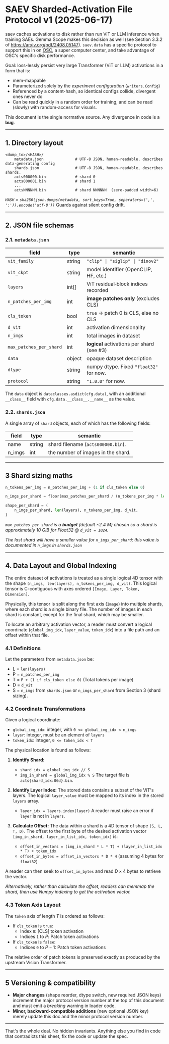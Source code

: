 # SAEV Sharded-Activation File Protocol v1 (2025-06-17)

saev caches activations to disk rather than run ViT or LLM inference when training SAEs.
Gemma Scope makes this decision as well (see Section 3.3.2 of https://arxiv.org/pdf/2408.05147).
`saev.data` has a specific protocol to support this in on [OSC](https://www.osc.edu), a super computer center, and take advantage of OSC's specific disk performance. 

Goal: loss-lessly persist very large Transformer (ViT or LLM) activations in a form that is:

* mem-mappable
* Parameterized solely by the *experiment configuration* (`writers.Config`)
* Referenced by a content-hash, so identical configs collide, divergent ones never do
* Can be read quickly in a random order for training, and can be read (slowly) with random-access for visuals.

This document is the single normative source. Any divergence in code is a **bug**.

---

## 1. Directory layout

```
<dump_to>/<HASH>/
    metadata.json              # UTF-8 JSON, human-readable, describes data-generating config
    shards.json                # UTF-8 JSON, human-readable, describes shards.
    acts000000.bin             # shard 0
    acts000001.bin             # shard 1
    ...
    actsNNNNNN.bin             # shard NNNNNN  (zero-padded width=6)
```

*`HASH` = `sha256(json.dumps(metadata, sort_keys=True, separators=(',', ':')).encode('utf-8'))`*
Guards against silent config drift.

---

## 2. JSON file schemas

### 2.1. `metadata.json`

| field                   | type   | semantic                                   |
| ----------------------- | ------ | ------------------------------------------ |
| `vit_family`            | string | `"clip" \| "siglip" \| "dinov2"`           |
| `vit_ckpt`              | string | model identifier (OpenCLIP, HF, etc.)      |
| `layers`                | int[]  | ViT residual‐block indices recorded        |
| `n_patches_per_img`     | int    | **image patches only** (excludes CLS)      |
| `cls_token`             | bool   | `true` -> patch 0 is CLS, else no CLS      |
| `d_vit`                 | int    | activation dimensionality                  |
| `n_imgs`                | int    | total images in dataset                    |
| `max_patches_per_shard` | int    | **logical** activations per shard (see #3) |
| `data`                  | object | opaque dataset description                 |
| `dtype`                 | string | numpy dtype. Fixed `"float32"` for now.    |
| `protocol`              | string | `"1.0.0"` for now.                         |

The `data` object is `dataclasses.asdict(cfg.data)`, with an additional `__class__` field with `cfg.data.__class__.__name__` as the value.

### 2.2. `shards.json`

A single array of `shard` objects, each of which has the following fields:

| field  | type   | semantic                           |
| ------ | ------ | ---------------------------------- |
| name   | string | shard filename (`acts000000.bin`). |
| n_imgs | int    | the number of images in the shard. |

---

## 3 Shard sizing maths

```python
n_tokens_per_img = n_patches_per_img + (1 if cls_token else 0)

n_imgs_per_shard = floor(max_patches_per_shard / (n_tokens_per_img * len(layers)))

shape_per_shard = (
    n_imgs_per_shard, len(layers), n_tokens_per_img, d_vit,
)
```

*`max_patches_per_shard` is a **budget** (default ~2.4 M) chosen so a shard is approximately 10 GiB for Float32 @ `d_vit = 1024`.*

*The last shard will have a smaller value for `n_imgs_per_shard`; this value is documented in `n_imgs` in `shards.json`*

---

## 4. Data Layout and Global Indexing

The entire dataset of activations is treated as a single logical 4D tensor with the shape `(n_imgs, len(layers), n_tokens_per_img, d_vit)`. This logical tensor is C-contiguous with axes ordered `[Image, Layer, Token, Dimension]`.

Physically, this tensor is split along the first axis (`Image`) into multiple shards, where each shard is a single binary file. The number of images in each shard is constant, except for the final shard, which may be smaller.

To locate an arbitrary activation vector, a reader must convert a logical coordinate (`global_img_idx`, `layer_value`, `token_idx`) into a file path and an offset within that file.

### 4.1 Definitions

Let the parameters from `metadata.json` be:

* L = `len(layers)`
* P = `n_patches_per_img`
* T = `P + (1 if cls_token else 0)` (Total tokens per image)
* D = `d_vit`
* S = `n_imgs` from `shards.json` or `n_imgs_per_shard` from Section 3 (shard sizing).

### 4.2 Coordinate Transformations

Given a logical coordinate:

* `global_img_idx`: integer, with `0 <= global_img_idx < n_imgs`
* `layer`: integer, must be an element of `layers`
* `token_idx`: integer, `0 <= token_idx < T`

The physical location is found as follows:

1.  **Identify Shard:**
    * `shard_idx = global_img_idx // S`
    * `img_in_shard = global_img_idx % S`
    The target file is `acts{shard_idx:06d}.bin`.

2.  **Identify Layer Index:** The stored data contains a subset of the ViT's layers. The logical `layer_value` must be mapped to its index in the stored `layers` array.
    * `layer_idx = layers.index(layer)`
    A reader must raise an error if `layer` is not in `layers`.

3.  **Calculate Offset:** The data within a shard is a 4D tensor of shape `(S, L, T, D)`. The offset to the first byte of the desired activation vector `[img_in_shard, layer_in_list_idx, token_idx]` is:
    * `offset_in_vectors = (img_in_shard * L * T) + (layer_in_list_idx * T) + token_idx`
    * `offset_in_bytes = offset_in_vectors * D * 4` (assuming 4 bytes for `float32`)

A reader can then seek to `offset_in_bytes` and read $D \times 4$ bytes to retrieve the vector.

*Alternatively, rather than calculate the offset, readers can memmap the shard, then use Numpy indexing to get the activation vector.*

### 4.3 Token Axis Layout

The `token` axis of length $T$ is ordered as follows:
* If `cls_token` is `true`:
    * Index `0`: [CLS] token activation
    * Indices `1` to $P$: Patch token activations
* If `cls_token` is `false`:
    * Indices `0` to $P-1$: Patch token activations

The relative order of patch tokens is preserved exactly as produced by the upstream Vision Transformer.

---

## 5 Versioning & compatibility

* **Major changes** (shape reorder, dtype switch, new required JSON keys) increment the major protocol version number at the top of this document and must emit a *breaking* warning in loader code.
* **Minor, backward-compatible additions** (new optional JSON key) merely update this doc and the minor protocol version number.

---

That's the whole deal.
No hidden invariants.
Anything else you find in code that contradicts this sheet, fix the code or update the spec.

